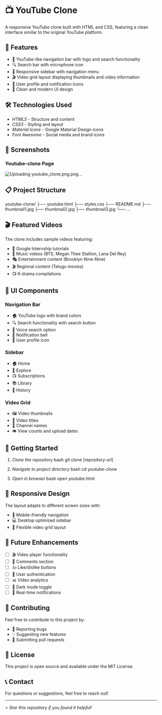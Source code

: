 # 📺 YouTube Clone

A responsive YouTube clone built with HTML and CSS, featuring a clean interface similar to the original YouTube platform.

## 🚀 Features

- 🎯 YouTube-like navigation bar with logo and search functionality
- 🔍 Search bar with microphone icon
- 📱 Responsive sidebar with navigation menu
- 🎬 Video grid layout displaying thumbnails and video information
- 👤 User profile and notification icons
- 🎨 Clean and modern UI design

## 🛠 Technologies Used

- *HTML5* - Structure and content
- *CSS3* - Styling and layout
- *Material Icons* - Google Material Design icons
- *Font Awesome* - Social media and brand icons

## 📸 Screenshots
### Youtube-clone Page
![Uploading youtube_clone.png.png…]()

## 📋 Project Structure


youtube-clone/
├── youtube.html
├── styles.css
├── README.md
├── thumbnail1.jpg
├── thumbnail2.jpg
├── thumbnail3.jpg
└── ...


## 🎬 Featured Videos

The clone includes sample videos featuring:
- 💼 Google Internship tutorials
- 🎵 Music videos (BTS, Megan Thee Stallion, Lana Del Rey)
- 🎭 Entertainment content (Brooklyn Nine-Nine)
- 🎬 Regional content (Telugu movies)
- 📺 K-drama compilations

## 🎨 UI Components

### Navigation Bar
- 🏠 YouTube logo with brand colors
- 🔍 Search functionality with search button
- 🎤 Voice search option
- 🔔 Notification bell
- 👤 User profile icon

### Sidebar
- 🏠 Home
- 🧭 Explore
- 📺 Subscriptions
- 📚 Library
- 📜 History

### Video Grid
- 🖼 Video thumbnails
- 📝 Video titles
- 👤 Channel names
- 👁 View counts and upload dates

## 🚀 Getting Started

1. *Clone the repository*
   bash
   git clone [repository-url]
   

2. *Navigate to project directory*
   bash
   cd youtube-clone
   

3. *Open in browser*
   bash
   open youtube.html
   

## 📱 Responsive Design

The layout adapts to different screen sizes with:
- 📱 Mobile-friendly navigation
- 💻 Desktop optimized sidebar
- 📐 Flexible video grid layout

## 🎯 Future Enhancements

- [ ] 🎬 Video player functionality
- [ ] 💬 Comments section
- [ ] 👍 Like/dislike buttons
- [ ] 🔐 User authentication
- [ ] 📊 Video analytics
- [ ] 🎨 Dark mode toggle
- [ ] 🔔 Real-time notifications

## 🤝 Contributing

Feel free to contribute to this project by:
- 🐛 Reporting bugs
- 💡 Suggesting new features
- 🔧 Submitting pull requests

## 📄 License

This project is open source and available under the MIT License.

## 📞 Contact

For questions or suggestions, feel free to reach out!

---

⭐ *Star this repository if you found it helpful!*
